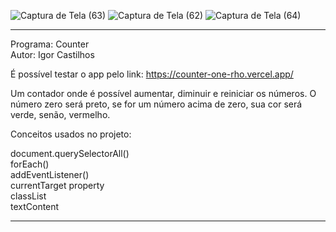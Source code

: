 ![Captura de Tela (63)](https://user-images.githubusercontent.com/101683017/180294835-cc6c43ba-3974-4fed-826b-9dbc34aab704.png)
![Captura de Tela (62)](https://user-images.githubusercontent.com/101683017/180294826-0270b853-41f6-4e7a-b5ff-4b9811a68042.png)
![Captura de Tela (64)](https://user-images.githubusercontent.com/101683017/180294839-5e873b9b-c6b9-4ea5-9673-ff95c5053840.png)
************************************************************************************************************
Programa: Counter
<br>
Autor: Igor Castilhos
<br>

É possível testar o app pelo link: https://counter-one-rho.vercel.app/

Um contador onde é possível aumentar, diminuir e reiniciar os números. O número zero será preto, se for um número acima de zero, sua cor será verde, senão, vermelho.

Conceitos usados no projeto:

document.querySelectorAll()<br>
forEach()<br>
addEventListener()<br>
currentTarget property<br>
classList<br>
textContent
************************************************************************************************************
